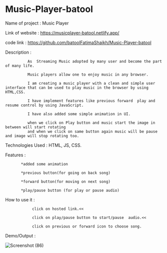 # Music-Player-batool


Name of project : Music Player 

Link of website : https://musicplayer-batool.netlify.app/

code link : https://github.com/batoolFatimaShaikh/Music-Player-batool

Description : 
              
              As  Streaming Music adopted by many user and become the part of many life. 

              Music players allow one to enjoy music in any browser.
              
              I am creating a music player with a clean and simple user interface that can be used to play music in the browser by using HTML,CSS.
              
              I have implement features like previous forward  play and resume control by using JavaScript.
              
              I have also added some simple animation in UI.
              
              when we click on Play button and music start the image in between will start rotating
              and when we click on same button again music will be pause and image will stop rotating too.
               
               
  
Technologies Used : HTML, JS, CSS.
  
Features :
           
           *added some animation 

           *previous button(for going on back song)
           
           *forward button(for moving on next song)
           
           *play/pause button (for play or pause audio)
          
  
How to use it : 

                click on hosted link.<<

                click on play/pause button to start/pause  audio.<<
                
                click on previous or forward icon to choose song.
             
Demo/Output : 
  

  ![Screenshot (86)](https://user-images.githubusercontent.com/87482863/135897146-3849e6c4-a43d-44d9-ab5d-d40f461ba548.png)
